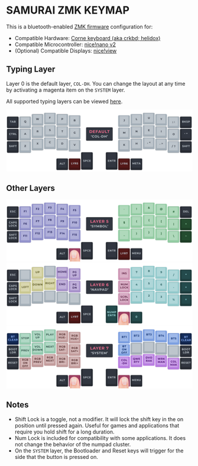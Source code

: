 # SAMURAI ZMK KEYMAP

This is a bluetooth-enabled [ZMK firmware](https://zmk.dev/) configuration for:
 - Compatible Hardware: [Corne keyboard (aka crkbd; helidox)](https://github.com/foostan/crkbd)
 - Compatible Microcontroller: [nice!nano v2](https://nicekeyboards.com/nice-view/)
 - (Optional) Compatible Displays: [nice!view](https://nicekeyboards.com/nice-view/)

## Typing Layer

Layer 0 is the default layer, `COL-DH`. You can change the layout at any time by activating a magenta item on the `SYSTEM` layer.

All supported typing layers can be viewed [here](LAYOUTS.md).

![Layer 0](/visual/v6/LAYER0.png)

## Other Layers

![Layer 5](/visual/v6/LAYER5.png)
![Layer 6](/visual/v6/LAYER6.png)
![Layer 7](/visual/v6/LAYER7.png)

## Notes
- Shift Lock is a toggle, not a modifier. It will lock the shift key in the on position until pressed again. Useful for games and applications that require you hold shift for a long duration.
- Num Lock is included for compatibility with some applications. It does not change the behavior of the numpad cluster.
- On the `SYSTEM` layer, the Bootloader and Reset keys will trigger for the side that the button is pressed on.
